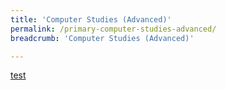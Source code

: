 ```yaml
---
title: 'Computer Studies (Advanced)'
permalink: /primary-computer-studies-advanced/
breadcrumb: 'Computer Studies (Advanced)'

---
```



[test](/placeholder-computer-science-advanced/)
